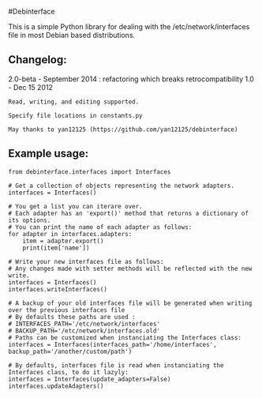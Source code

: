#Debinterface

This is a simple Python library for dealing with the /etc/network/interfaces file in most Debian based distributions.

## Changelog:
2.0-beta - September 2014 : refactoring which breaks retrocompatibility
1.0 - Dec 15 2012

	Read, writing, and editing supported.

	Specify file locations in constants.py
	
	May thanks to yan12125 (https://github.com/yan12125/debinterface)


## Example usage:

    from debinterface.interfaces import Interfaces

    # Get a collection of objects representing the network adapters.
    interfaces = Interfaces()

    # You get a list you can iterare over.
    # Each adapter has an 'export()' method that returns a dictionary of its options.
    # You can print the name of each adapter as follows:
    for adapter in interfaces.adapters:
    	item = adapter.export()
    	print(item['name'])

    # Write your new interfaces file as follows:
    # Any changes made with setter methods will be reflected with the new write.
    interfaces = Interfaces()
    interfaces.writeInterfaces()

    # A backup of your old interfaces file will be generated when writing over the previous interfaces file
    # By defaults these paths are used :
    # INTERFACES_PATH='/etc/network/interfaces'
    # BACKUP_PATH='/etc/network/interfaces.old'
    # Paths can be customized when instanciating the Interfaces class:
    interfaces = Interfaces(interfaces_path='/home/interfaces', backup_path='/another/custom/path')

    # By defaults, interfaces file is read when instanciating the Interfaces class, to do it lazyly:
    interfaces = Interfaces(update_adapters=False)
    interfaces.updateAdapters()
